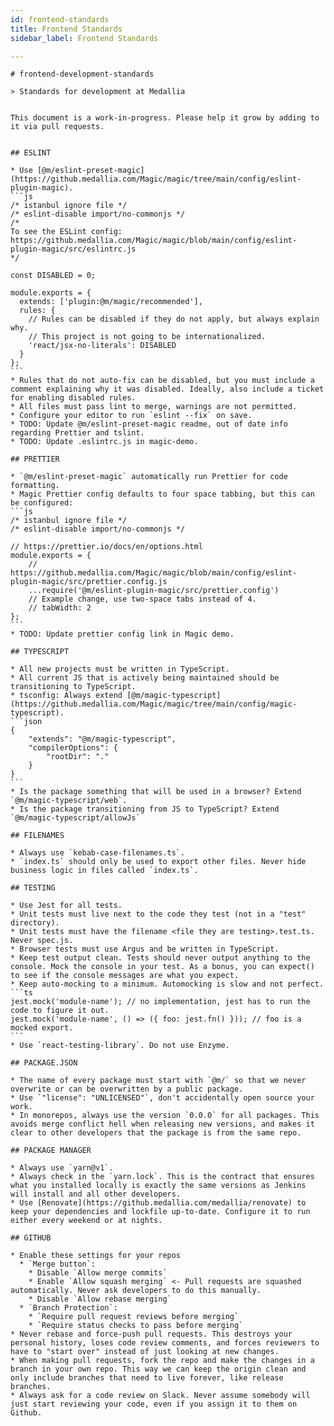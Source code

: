 ```yaml
---
id: frontend-standards
title: Frontend Standards
sidebar_label: Frontend Standards

---
```

    
    
    
    # frontend-development-standards
    
    > Standards for development at Medallia
    
    
    This document is a work-in-progress. Please help it grow by adding to it via pull requests.
    
    
    ## ESLINT
    
    * Use [@m/eslint-preset-magic](https://github.medallia.com/Magic/magic/tree/main/config/eslint-plugin-magic).
    ```js
    /* istanbul ignore file */
    /* eslint-disable import/no-commonjs */
    /*
    To see the ESLint config:
    https://github.medallia.com/Magic/magic/blob/main/config/eslint-plugin-magic/src/eslintrc.js
    */
    
    const DISABLED = 0;
    
    module.exports = {
      extends: ['plugin:@m/magic/recommended'],
      rules: { 
        // Rules can be disabled if they do not apply, but always explain why.
        // This project is not going to be internationalized. 
        'react/jsx-no-literals': DISABLED
      }
    };
    ```
    * Rules that do not auto-fix can be disabled, but you must include a comment explaining why it was disabled. Ideally, also include a ticket for enabling disabled rules.
    * All files must pass lint to merge, warnings are not permitted.
    * Configure your editor to run `eslint --fix` on save.
    * TODO: Update @m/eslint-preset-magic readme, out of date info regarding Prettier and tslint.
    * TODO: Update .eslintrc.js in magic-demo.
    
    ## PRETTIER
    
    * `@m/eslint-preset-magic` automatically run Prettier for code formatting.
    * Magic Prettier config defaults to four space tabbing, but this can be configured:
    ```js
    /* istanbul ignore file */
    /* eslint-disable import/no-commonjs */
    
    // https://prettier.io/docs/en/options.html
    module.exports = {
        // https://github.medallia.com/Magic/magic/blob/main/config/eslint-plugin-magic/src/prettier.config.js
        ...require('@m/eslint-plugin-magic/src/prettier.config')
        // Example change, use two-space tabs instead of 4.
        // tabWidth: 2
    };
    ```
    * TODO: Update prettier config link in Magic demo.
    
    ## TYPESCRIPT
    
    * All new projects must be written in TypeScript.
    * All current JS that is actively being maintained should be transitioning to TypeScript.
    * tsconfig: Always extend [@m/magic-typescript](https://github.medallia.com/Magic/magic/tree/main/config/magic-typescript).
    ```json
    {
        "extends": "@m/magic-typescript",
        "compilerOptions": {
            "rootDir": "."
        }
    }
    ```
    * Is the package something that will be used in a browser? Extend `@m/magic-typescript/web`.
    * Is the package transitioning from JS to TypeScript? Extend `@m/magic-typescript/allowJs`
    
    ## FILENAMES
    
    * Always use `kebab-case-filenames.ts`.
    * `index.ts` should only be used to export other files. Never hide business logic in files called `index.ts`.
    
    ## TESTING
    
    * Use Jest for all tests.
    * Unit tests must live next to the code they test (not in a "test" directory).
    * Unit tests must have the filename <file they are testing>.test.ts. Never spec.js.
    * Browser tests must use Argus and be written in TypeScript.
    * Keep test output clean. Tests should never output anything to the console. Mock the console in your test. As a bonus, you can expect() to see if the console messages are what you expect.
    * Keep auto-mocking to a minimum. Automocking is slow and not perfect.
    ```ts
    jest.mock('module-name'); // no implementation, jest has to run the code to figure it out.
    jest.mock('module-name', () => ({ foo: jest.fn() })); // foo is a mocked export.
    ```
    * Use `react-testing-library`. Do not use Enzyme. 
    
    ## PACKAGE.JSON
    
    * The name of every package must start with `@m/` so that we never overwrite or can be overwritten by a public package.
    * Use `"license": "UNLICENSED"`, don't accidentally open source your work.
    * In monorepos, always use the version `0.0.0` for all packages. This avoids merge conflict hell when releasing new versions, and makes it clear to other developers that the package is from the same repo. 
    
    ## PACKAGE MANAGER
    
    * Always use `yarn@v1`. 
    * Always check in the `yarn.lock`. This is the contract that ensures what you installed locally is exactly the same versions as Jenkins will install and all other developers.
    * Use [Renovate](https://github.medallia.com/medallia/renovate) to keep your dependencies and lockfile up-to-date. Configure it to run either every weekend or at nights.
    
    ## GITHUB 
    
    * Enable these settings for your repos
      * `Merge button`:
        * Disable `Allow merge commits`
        * Enable `Allow squash merging` <- Pull requests are squashed automatically. Never ask developers to do this manually.
        * Disable `Allow rebase merging`
      * `Branch Protection`:
        * `Require pull request reviews before merging`
        * `Require status checks to pass before merging`
    * Never rebase and force-push pull requests. This destroys your personal history, loses code review comments, and forces reviewers to have to "start over" instead of just looking at new changes.
    * When making pull requests, fork the repo and make the changes in a branch in your own repo. This way we can keep the origin clean and only include branches that need to live forever, like release branches.
    * Always ask for a code review on Slack. Never assume somebody will just start reviewing your code, even if you assign it to them on Github.